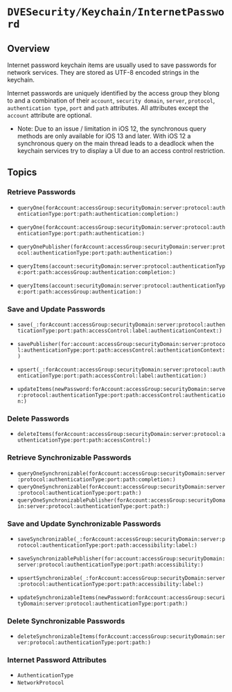 # ``DVESecurity/Keychain/InternetPassword``

## Overview

Internet password keychain items are usually used to save passwords for network services. They are stored as UTF-8 encoded strings in the keychain.

Internet passwords are uniquely identified by the access group they blong to and a combination of their `account`, `security domain`, `server`, `protocol`, `authentication type`, `port` and `path` attributes. All attributes except the `account` attribute are optional.

- Note: Due to an issue / limitation in iOS 12, the synchronous query methods are only available for iOS 13 and later.
With iOS 12 a synchronous query on the main thread leads to a deadlock when the keychain services try to display a UI due to an access control restriction.

## Topics

### Retrieve Passwords
- ``queryOne(forAccount:accessGroup:securityDomain:server:protocol:authenticationType:port:path:authentication:completion:)``
- ``queryOne(forAccount:accessGroup:securityDomain:server:protocol:authenticationType:port:path:authentication:)``
- ``queryOnePublisher(forAccount:accessGroup:securityDomain:server:protocol:authenticationType:port:path:authentication:)``

- ``queryItems(account:securityDomain:server:protocol:authenticationType:port:path:accessGroup:authentication:completion:)``
- ``queryItems(account:securityDomain:server:protocol:authenticationType:port:path:accessGroup:authentication:)``

### Save and Update Passwords
- ``save(_:forAccount:accessGroup:securityDomain:server:protocol:authenticationType:port:path:accessControl:label:authenticationContext:)``
- ``savePublisher(for:account:accessGroup:securityDomain:server:protocol:authenticationType:port:path:accessControl:authenticationContext:)``

- ``upsert(_:forAccount:accessGroup:securityDomain:server:protocol:authenticationType:port:path:accessControl:label:authentication:)``

- ``updateItems(newPassword:forAccount:accessGroup:securityDomain:server:protocol:authenticationType:port:path:accessControl:authentication:)``

### Delete Passwords
- ``deleteItems(forAccount:accessGroup:securityDomain:server:protocol:authenticationType:port:path:accessControl:)``

### Retrieve Synchronizable Passwords
- ``queryOneSynchronizable(forAccount:accessGroup:securityDomain:server:protocol:authenticationType:port:path:completion:)``
- ``queryOneSynchronizable(forAccount:accessGroup:securityDomain:server:protocol:authenticationType:port:path:)``
- ``queryOneSynchronizablePublisher(forAccount:accessGroup:securityDomain:server:protocol:authenticationType:port:path:)``

### Save and Update Synchronizable Passwords
- ``saveSynchronizable(_:forAccount:accessGroup:securityDomain:server:protocol:authenticationType:port:path:accessibility:label:)``
- ``saveSynchronizablePublisher(for:account:accessGroup:securityDomain:server:protocol:authenticationType:port:path:accessibility:)``

- ``upsertSynchronizable(_:forAccount:accessGroup:securityDomain:server:protocol:authenticationType:port:path:accessibility:label:)``

- ``updateSynchronizableItems(newPassword:forAccount:accessGroup:securityDomain:server:protocol:authenticationType:port:path:)``

### Delete Synchronizable Passwords
- ``deleteSynchronizableItems(forAccount:accessGroup:securityDomain:server:protocol:authenticationType:port:path:)``

### Internet Password Attributes
- ``AuthenticationType``
- ``NetworkProtocol``
